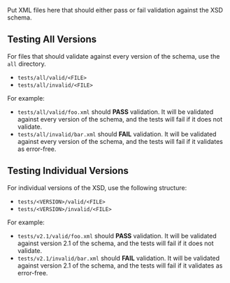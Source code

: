 Put XML files here that should either pass or fail validation against the
XSD schema.

## Testing All Versions

For files that should validate against every version of the schema, use the
`all` directory.

- `tests/all/valid/<FILE>`
- `tests/all/invalid/<FILE>`

For example:

- `tests/all/valid/foo.xml` should **PASS** validation. It will be validated
  against every version of the schema, and the tests will fail if it does not
  validate.
- `tests/all/invalid/bar.xml` should **FAIL** validation. It will be validated
  against every version of the schema, and the tests will fail if it validates
  as error-free.

## Testing Individual Versions

For individual versions of the XSD, use the following structure:

- `tests/<VERSION>/valid/<FILE>`
- `tests/<VERSION>/invalid/<FILE>`

For example:

- `tests/v2.1/valid/foo.xml` should **PASS** validation. It will be validated
  against version 2.1 of the schema, and the tests will fail if it does not
  validate.
- `tests/v2.1/invalid/bar.xml` should **FAIL** validation. It will be validated
  against version 2.1 of the schema, and the tests will fail if it validates as
  error-free.

